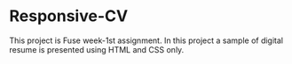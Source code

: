 # Responsive-CV
This project is Fuse week-1st assignment. In this project a sample of digital resume is presented using HTML and CSS only.
